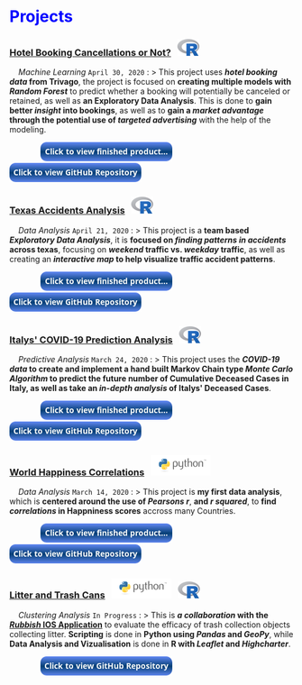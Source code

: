 # <span style="color:blue">Projects</span>


### <a href="hotel.html" title="Finished Product" target="_blank">Hotel Booking Cancellations or Not?</a> &nbsp; ![image](/assets/icons/rsz_1rsz_1rsz_619px-r_logosvg.png)

&nbsp; &nbsp; _Machine Learning_ `April 30, 2020`
: > This project uses __*hotel booking data* from Trivago__, the project is focused on __creating multiple models with *Random Forest*__ to predict whether a booking will potentially be canceled or retained, as well as __an Exploratory Data Analysis__. This is done to __gain better *insight* into bookings__, as well as to __gain a *market advantage* through the potential use of *targeted advertising*__ with the help of the modeling.

&nbsp; &nbsp; &nbsp; &nbsp; &nbsp; &nbsp; &nbsp; <a href="hotel.html" target="_blank"><img src="button-output.png" /></a> &nbsp; &nbsp; &nbsp; <a href="https://github.com/Alexander-Kahanek/Trivago_Classification" target="_blank"><img src="button-github.png" /></a>


### <a href="accidents.html" title="Finished Product" target="_blank">Texas Accidents Analysis</a> &nbsp; ![image](/assets/icons/rsz_1rsz_1rsz_619px-r_logosvg.png)

&nbsp; &nbsp; _Data Analysis_ `April 21, 2020`
: > This project is a __team based *Exploratory Data Analysis*__, it is __focused on *finding patterns in accidents* across texas__, focusing on __*weekend* traffic vs. *weekday* traffic__, as well as creating an __*interactive map* to help visualize traffic accident patterns__.

&nbsp; &nbsp; &nbsp; &nbsp; &nbsp; &nbsp; &nbsp; <a href="accidents.html" target="_blank"><img src="button-output.png" /></a> &nbsp; &nbsp; &nbsp; <a href="https://github.com/Alexander-Kahanek/TX_Accidents" target="_blank"><img src="button-github.png" /></a>


### <a href="covid.html" title="Finished Product" target="_blank">Italys' COVID-19 Prediction Analysis</a>  &nbsp; ![image](/assets/icons/rsz_1rsz_1rsz_619px-r_logosvg.png)

&nbsp; &nbsp; _Predictive Analysis_ `March 24, 2020`
: > This project uses the __*COVID-19 data* to __create and implement a hand built Markov Chain type *Monte Carlo Algorithm*__ to predict the future number of Cumulative Deceased Cases in Italy, as well as take an *in-depth analysis* of Italys' Deceased Cases__.

&nbsp; &nbsp; &nbsp; &nbsp; &nbsp; &nbsp; &nbsp; <a href="covid.html" target="_blank"><img src="button-output.png" /></a> &nbsp; &nbsp; &nbsp; <a href="https://github.com/Alexander-Kahanek/COVID_19_Analysis" target="_blank"><img src="button-github.png" /></a>


### <a href="happiness.html" title="Finished Product" target="_blank">World Happiness Correlations</a> &nbsp; ![image](/assets/icons/rsz_python-logo.png)

&nbsp; &nbsp; _Data Analysis_ `March 14, 2020`
: > This project is __my first data analysis__, which is __centered around the use of *Pearsons r*__, __and *r squared*__, to __find *correlations* in Happniness scores__ accross many Countries.

&nbsp; &nbsp; &nbsp; &nbsp; &nbsp; &nbsp; &nbsp; <a href="happiness.html" target="_blank"><img src="button-output.png" /></a> &nbsp; &nbsp; &nbsp; <a href="https://github.com/Alexander-Kahanek/World_Happiness" target="_blank"><img src="button-github.png" /></a>



### <a href="https://github.com/Alexander-Kahanek/Rubbish_Clustering" title="GitHub Repository" target="_blank">Litter and Trash Cans</a> &nbsp; ![image](/assets/icons/rsz_python-logo.png) &nbsp; ![image](/assets/icons/rsz_1rsz_1rsz_619px-r_logosvg.png)

&nbsp; &nbsp; _Clustering Analysis_ `In Progress`
: > This is __*a collaboration* with the <a href="https://www.rubbish.love/" title="Rubbish Website" target="_blank">*Rubbish* IOS Application</a>__ to evaluate the efficacy of trash collection objects collecting litter. __Scripting__ is done in __Python using *Pandas* and *GeoPy*__, while __Data Analysis and Vizualisation__ is done in __R with *Leaflet* and *Highcharter*__.

&nbsp; &nbsp; &nbsp; &nbsp; &nbsp; &nbsp; &nbsp; <a href="https://github.com/Alexander-Kahanek/Rubbish_Clustering" target="_blank"><img src="button-github.png" /></a>

